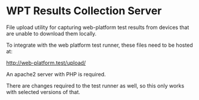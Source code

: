 WPT Results Collection Server
=============================

File upload utility for capturing web-platform test results from devices
that are unable to download them locally.

To integrate with the web platform test runner, these files need to be
hosted at:

  http://web-platform.test/upload/

An apache2 server with PHP is required.

There are changes required to the test runner as well, so this only works
with selected versions of that.

